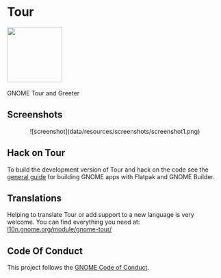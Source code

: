 # Tour

<img src="https://gitlab.gnome.org/GNOME/gnome-tour/-/raw/main/data/icons/org.gnome.Tour.svg" width="128" height="128" />
<p>GNOME Tour and Greeter</p>

## Screenshots

<div align="center">
![screenshot](data/resources/screenshots/screenshot1.png)
</div>

## Hack on Tour

To build the development version of Tour and hack on the code see the [general
guide](https://welcome.gnome.org/app/Tour/) for building GNOME apps with Flatpak
and GNOME Builder.

## Translations

Helping to translate Tour or add support to a new language is very welcome. You
can find everything you need at:
[l10n.gnome.org/module/gnome-tour/](https://l10n.gnome.org/module/gnome-tour/)

## Code Of Conduct

This project follows the [GNOME Code of Conduct](https://conduct.gnome.org/).
